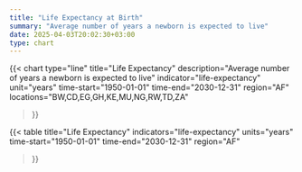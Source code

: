 ```yaml
---
title: "Life Expectancy at Birth"
summary: "Average number of years a newborn is expected to live"
date: 2025-04-03T20:02:30+03:00
type: chart
---
```


{{< chart
    type="line"
    title="Life Expectancy"
    description="Average number of years a newborn is expected to live"
    indicator="life-expectancy"
    unit="years"
    time-start="1950-01-01"
    time-end="2030-12-31"
    region="AF"
    locations="BW,CD,EG,GH,KE,MU,NG,RW,TD,ZA"
>}}

{{< table
    title="Life Expectancy"
    indicators="life-expectancy"
    units="years"
    time-start="1950-01-01"
    time-end="2030-12-31"
    region="AF"
>}}
